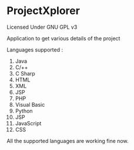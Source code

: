 ProjectXplorer
==============
Licensed Under GNU GPL v3

Application to get various details of the project

Languages supported :

1. Java
2. C/++
3. C Sharp
4. HTML 
5. XML
6. JSP
7. PHP
8. Visual Basic
9. Python
10. JSP
11. JavaScript
12. CSS


All the supported languages are working fine now.